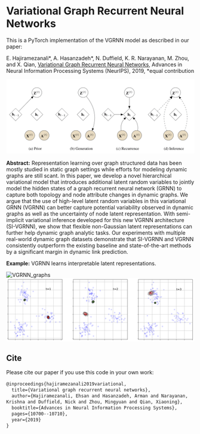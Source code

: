 Variational Graph Recurrent Neural Networks
============

This is a PyTorch implementation of the VGRNN model as described in our paper:

E. Hajiramezanali*, A. Hasanzadeh*, N. Duffield, K. R. Narayanan, M. Zhou, and X. Qian, [Variational Graph Recurrent Neural Networks](http://papers.nips.cc/paper/9254-variational-graph-recurrent-neural-networks), Advances in Neural Information Processing Systems (NeurIPS), 2019, *equal contribution

![VGRNN](figure.png)

**Abstract:** Representation learning over graph structured data has been mostly studied in static graph settings while efforts for modeling dynamic graphs are still scant. In this paper, we develop a novel hierarchical variational model that introduces additional latent random variables to jointly model the hidden states of a graph recurrent neural network (GRNN) to capture both topology and node attribute changes in dynamic graphs. We argue that the use of high-level latent random variables in this variational GRNN (VGRNN) can better capture potential variability observed in dynamic graphs as well as the uncertainty of node latent representation. With semi-implicit variational inference developed for this new VGRNN architecture (SI-VGRNN), we show that flexible non-Gaussian latent representations can further help dynamic graph analytic tasks. Our experiments with multiple real-world dynamic graph datasets demonstrate that SI-VGRNN and VGRNN consistently outperform the existing baseline and state-of-the-art methods by a significant margin in dynamic link prediction. 

**Example:** VGRNN learns interpretable latent representations.

![VGRNN_graphs](gc_v5.png)
![VGRNN_representations](cm_ch_v3.png)


## Cite

Please cite our paper if you use this code in your own work:

```
@inproceedings{hajiramezanali2019variational,
  title={Variational graph recurrent neural networks},
  author={Hajiramezanali, Ehsan and Hasanzadeh, Arman and Narayanan, Krishna and Duffield, Nick and Zhou, Mingyuan and Qian, Xiaoning},
  booktitle={Advances in Neural Information Processing Systems},
  pages={10700--10710},
  year={2019}
}
```
